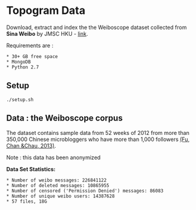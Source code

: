 # Topogram Data

Download, extract and index the the Weiboscope dataset collected from **Sina Weibo** by JMSC HKU - [link](http://147.8.142.179/datazip/).

Requirements are  :

    * 30+ GB free space
    * MongoDB
    * Python 2.7

## Setup

    ./setup.sh

## Data : the Weiboscope  corpus 




The dataset contains sample data from 52 weeks of 2012 from more than 350,000 Chinese microbloggers who have more than 1,000 followers [(Fu, Chan &Chau, 2013)](http://papers.ssrn.com/sol3/papers.cfm?abstract_id=2265271).

Note : this data has been anonymized

**Data Set Statistics:**

    * Number of weibo messages: 226841122
    * Number of deleted messages: 10865955
    * Number of censored ('Permission Denied') messages: 86083
    * Number of unique weibo users: 14387628
    * 57 files, 18G

